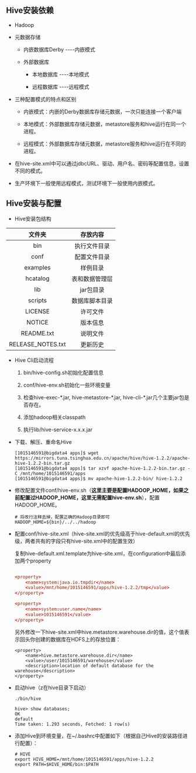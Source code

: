## Hive安装依赖

- Hadoop

- 元数据存储

    - 内嵌数据库Derby ----内嵌模式

    - 外部数据库

        - 本地数据库  ----本地模式

        - 远程数据库  ----远程模式

- 三种配置模式的特点和区别

    - 内嵌模式：内嵌的Derby数据库存储元数据，一次只能连接一个客户端

    - 本地模式：外部数据库存储元数据，metastore服务和hive运行在同一个进程。

    - 远程模式：外部数据库存储元数据，metastore服务和hive运行在不同的进程。

- 在hive-site.xml中可以通过jdbcURL、驱动、用户名、密码等配置信息，设置不同的模式。

- 生产环境下一般使用远程模式，测试环境下一般使用内嵌模式。

## Hive安装与配置

- Hive安装包结构

| 文件夹 | 存放内容 |
|:-------:|:-------:|
| bin | 执行文件目录 |
| conf | 配置文件目录 |
| examples | 样例目录 |
| hcatalog | 表和数据管理层 |
| lib | jar包目录 |
| scripts | 数据库脚本目录 |
| LICENSE | 许可文件 |
| NOTICE | 版本信息 |
| README.txt | 说明文件 |
| RELEASE_NOTES.txt | 更新历史 |

- Hive Cli启动流程

    1. bin/hive-config.sh初始化配置信息

    2. conf/hive-env.sh初始化一些环境变量

    3. 检查hive-exec-\*.jar, hive-metastore-\*.jar, hive-cli-\*.jar几个主要jar包是否存在。

    4. 添加hadoop相关classpath

    5. 执行lib/hive-service-x.x.x.jar

- 下载、解压、重命名Hive

    ```
    [1015146591@bigdata4 apps]$ wget https://mirrors.tuna.tsinghua.edu.cn/apache/hive/hive-1.2.2/apache-hive-1.2.2-bin.tar.gz
    [1015146591@bigdata4 apps]$ tar xzvf apache-hive-1.2.2-bin.tar.gz -C /mnt/home/1015146591/apps
    [1015146591@bigdata4 apps]$ mv apache-hive-1.2.2-bin/ hive-1.2.2
    ```

- 修改配置文件conf/hive-env.sh（**这里主要是配置HADOOP_HOME，如果之前配置过HADOOP_HOME，这里无需配置hive-env.sh**），配置HADOOP_HOME。

    ```
    # 将改行注释去掉，配置正确的Hadoop目录即可
    HADOOP_HOME=${bin}/../../hadoop
    ```

- 配置conf/hive-site.xml（hive-site.xml的优先级高于hive-default.xml的优先级，两者共有的字段只有hive-site.xml中的配置生效）

    复制hive-default.xml.template为hive-site.xml，在configuration中最后添加两个property

    ```conf

    <property>
        <name>system:java.io.tmpdir</name>
        <value>/mnt/home/1015146591/apps/hive-1.2.2/tmp</value>
    </property>

    <property>
        <name>system:user.name</name>
        <value>1015146591</value>
    </property>
    ```

    另外修改一下hive-site.xml中hive.metastore.warehouse.dir的值，这个值表示回头你创建的数据库在HDFS上的存放位置：

    ```
    <property>
        <name>hive.metastore.warehouse.dir</name>
        <value>/user/1015146591/warehouse</value>
        <description>location of default database for the warehouse</description>
    </property>

    ```

- 启动hive（z在hive目录下启动）

    ```
    ./bin/hive
    ```

    ```
    hive> show databases;
    OK
    default
    Time taken: 1.293 seconds, Fetched: 1 row(s)
    ```

- 添加Hive到环境变量，在~/.bashrc中配置如下（根据自己Hive的安装路径进行配置）：

    ```
    # HIVE
    export HIVE_HOME=/mnt/home/1015146591/apps/hive-1.2.2
    export PATH=$HIVE_HOME/bin:$PATH
    ```
